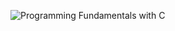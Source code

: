 ![Programming Fundamentals with C]([https://i.pinimg.com/736x/81/99/96/81999668fe0506de93163aa766335c1d.jpg](https://jump2learn.com/storage/Users/Uploads/book_front__1639480380.jpeg))
